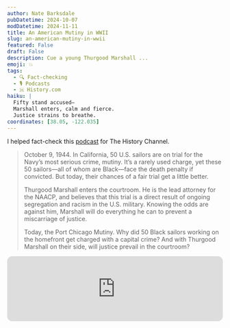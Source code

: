 ```yaml
---
author: Nate Barksdale
pubDatetime: 2024-10-07
modDatetime: 2024-11-11
title: An American Mutiny in WWII
slug: an-american-mutiny-in-wwii
featured: False
draft: False
description: Cue a young Thurgood Marshall ...
emoji: 💥
tags:
  - 🔍 Fact-checking
  - 🎙️ Podcasts
  - 🇭 History.com
haiku: |
  Fifty stand accused—
  Marshall enters, calm and fierce.
  Justice strains to breathe.
coordinates: [38.05, -122.035]
---
```


I helped fact-check this [podcast](https://open.spotify.com/episode/3LdL63ADeCEP9kyhtQ4awE?si=dzLk1QnhSEG4lKZ-f_G7EQ) for The History Channel.

> October 9, 1944. In California, 50 U.S. sailors are on trial for the Navy’s most serious crime, mutiny. It’s a rarely used charge, yet these 50 sailors—all of whom are Black—face the death penalty if convicted. But today, their chances of a fair trial get a little better.
>
> Thurgood Marshall enters the courtroom. He is the lead attorney for the NAACP, and believes that this trial is a direct result of ongoing segregation and racism in the U.S. military. Knowing the odds are against him, Marshall will do everything he can to prevent a miscarriage of justice.
>
> Today, the Port Chicago Mutiny. Why did 50 Black sailors working on the homefront get charged with a capital crime? And with Thurgood Marshall on their side, will justice prevail in the courtroom?

<iframe style="border-radius:12px" src="https://open.spotify.com/embed/episode/3LdL63ADeCEP9kyhtQ4awE?utm_source=generator" width="100%" height="152" frameBorder="0" allowfullscreen="" allow="autoplay; clipboard-write; encrypted-media; fullscreen; picture-in-picture" loading="lazy"></iframe>
